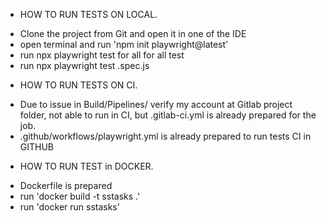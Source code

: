 *  HOW TO RUN TESTS ON LOCAL.

- Clone the project from Git and open it in one of the IDE
- open terminal and run 'npm init playwright@latest'
- run npx playwright test for all for all test
- run npx playwright test <TestName>.spec.js


*  HOW TO RUN TESTS ON CI.

  - Due to issue in Build/Pipelines/ verify my account  at Gitlab project folder, 
    not able to run in CI,  but .gitlab-ci.yml is already prepared for the job.
  - .github/workflows/playwright.yml is already prepared to run tests CI in GITHUB 


*  HOW TO RUN TEST in DOCKER.

- Dockerfile is prepared
- run 'docker build -t sstasks .'
- run 'docker run sstasks'
